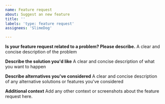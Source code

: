 ```yaml
---
name: Feature request
about: Suggest an new feature
title: ''
labels: 'type: feature request'
assignees: 'SlimeDog'

---
```


**Is your feature request related to a problem? Please describe.**
A clear and concise description of the problem

**Describe the solution you'd like**
A clear and concise description of what you want to happen

**Describe alternatives you've considered**
A clear and concise description of any alternative solutions or features you've considered

**Additional context**
Add any other context or screenshots about the feature request here.
